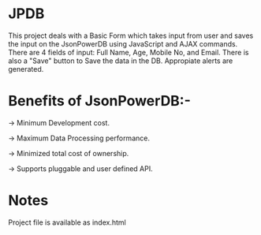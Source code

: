 # JPDB
This project deals with a Basic Form which takes input from user and saves the input on the JsonPowerDB using JavaScript and AJAX commands. 
There are 4 fields of input: Full Name, Age, Mobile No, and Email. There is also a "Save" button to Save the data in the DB. 
Appropiate alerts are generated.

# Benefits of JsonPowerDB:-
-> Minimum Development cost.

-> Maximum Data Processing performance.

-> Minimized total cost of ownership.

-> Supports pluggable and user defined API.

# Notes
Project file is available as index.html
